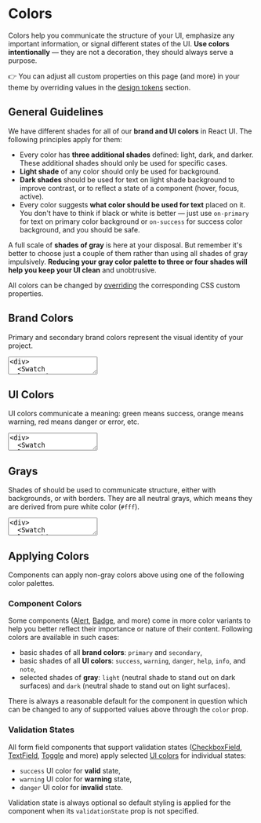 # Colors

Colors help you communicate the structure of your UI, emphasize any important
information, or signal different states of the UI. **Use colors intentionally**
— they are not a decoration, they should always serve a purpose.

👉 You can adjust all custom properties on this page (and more) in your theme by
overriding values in the
[design tokens](/docs/customize/theming/overview#design-tokens) section.

## General Guidelines

We have different shades for all of our **brand and UI colors** in React UI. The
following principles apply for them:

- Every color has **three additional shades** defined: light, dark, and darker.
  These additional shades should only be used for specific cases.
- **Light shade** of any color should only be used for background.
- **Dark shades** should be used for text on light shade background to improve
  contrast, or to reflect a state of a component (hover, focus, active).
- Every color suggests **what color should be used for text** placed on it. You
  don't have to think if black or white is better — just use `on-primary` for
  text on primary color background or `on-success` for success color background,
  and you should be safe.

A full scale of **shades of gray** is here at your disposal. But remember it's
better to choose just a couple of them rather than using all shades of gray
impulsively. **Reducing your gray color palette to three or four shades will
help you keep your UI clean** and unobtrusive.

All colors can be changed by [overriding](/docs/customize/theming/overview) the
corresponding CSS custom properties.

## Brand Colors

Primary and secondary brand colors represent the visual identity of your
project.

<textarea is="docoff-react-preview">
<div>
  <Swatch color="primary" />
  <Swatch color="primary-dark" />
  <Swatch color="primary-darker" />
  <Swatch color="primary-light" />
  <Swatch color="on-primary" />
</div>
<div>
  <Swatch color="secondary" />
  <Swatch color="secondary-dark" />
  <Swatch color="secondary-darker" />
  <Swatch color="secondary-light" />
  <Swatch color="on-secondary" />
</div>
</textarea>

## UI Colors

UI colors communicate a meaning: green means success, orange means warning, red
means danger or error, etc.

<textarea is="docoff-react-preview">
<div>
  <Swatch color="success" />
  <Swatch color="success-dark" />
  <Swatch color="success-darker" />
  <Swatch color="success-light" />
  <Swatch color="on-success" />
</div>
<div>
  <Swatch color="warning" />
  <Swatch color="warning-dark" />
  <Swatch color="warning-darker" />
  <Swatch color="warning-light" />
  <Swatch color="on-warning" />
</div>
<div>
  <Swatch color="danger" />
  <Swatch color="danger-dark" />
  <Swatch color="danger-darker" />
  <Swatch color="danger-light" />
  <Swatch color="on-danger" />
</div>
<div>
  <Swatch color="help" />
  <Swatch color="help-dark" />
  <Swatch color="help-darker" />
  <Swatch color="help-light" />
  <Swatch color="on-help" />
</div>
<div>
  <Swatch color="info" />
  <Swatch color="info-dark" />
  <Swatch color="info-darker" />
  <Swatch color="info-light" />
  <Swatch color="on-info" />
</div>
<div>
  <Swatch color="note" />
  <Swatch color="note-dark" />
  <Swatch color="note-darker" />
  <Swatch color="note-light" />
  <Swatch color="on-note" />
</div>
</textarea>

## Grays

Shades of should be used to communicate structure, either with backgrounds, or
with borders. They are all neutral grays, which means they are derived from pure
white color (`#fff`).

<textarea is="docoff-react-preview">
<div>
  <Swatch color="white" />
  <Swatch color="gray-50" />
  <Swatch color="gray-100" />
  <Swatch color="gray-200" />
  <Swatch color="gray-300" />
  <Swatch color="gray-400" />
  <Swatch color="gray-500" />
  <Swatch color="gray-600" />
  <Swatch color="gray-700" />
  <Swatch color="gray-800" />
  <Swatch color="gray-900" />
  <Swatch color="black" />
</div>
<div>
  <Swatch color="light" />
  <Swatch color="dark" />
  <Swatch color="muted" />
</div>
</textarea>

## Applying Colors

Components can apply non-gray colors above using one of the following color
palettes.

### Component Colors

Some components ([Alert](/lib/components/Alert), [Badge](/lib/components/Badge),
and more) come in more color variants to help you better reflect their
importance or nature of their content. Following colors are available in such
cases:

- basic shades of all **brand colors**: `primary` and `secondary`,
- basic shades of all **UI colors**: `success`, `warning`, `danger`, `help`,
  `info`, and `note`,
- selected shades of **gray**: `light` (neutral shade to stand out on dark
  surfaces) and `dark` (neutral shade to stand out on light surfaces).

There is always a reasonable default for the component in question which can be
changed to any of supported values above through the `color` prop.

### Validation States

All form field components that support validation states
([CheckboxField](/lib/components/CheckboxField),
[TextField](/lib/components/TextField), [Toggle](/lib/components/Toggle) and
more) apply selected [UI colors](#ui-colors) for individual states:

- `success` UI color for **valid** state,
- `warning` UI color for **warning** state,
- `danger` UI color for **invalid** state.

Validation state is always optional so default styling is applied for the
component when its `validationState` prop is not specified.
